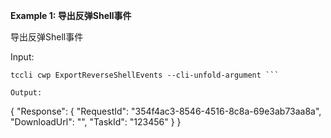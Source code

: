 **Example 1: 导出反弹Shell事件**

导出反弹Shell事件

Input: 

```
tccli cwp ExportReverseShellEvents --cli-unfold-argument ```

Output: 
```
{
    "Response": {
        "RequestId": "354f4ac3-8546-4516-8c8a-69e3ab73aa8a",
        "DownloadUrl": "",
        "TaskId": "123456"
    }
}
```

